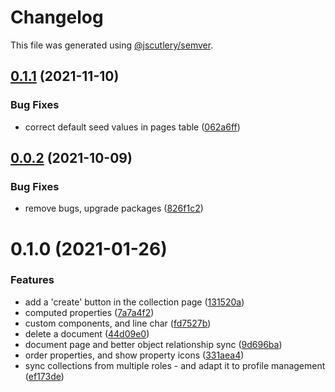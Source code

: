 # Changelog

This file was generated using [@jscutlery/semver](https://github.com/jscutlery/semver).

## [0.1.1](https://github.com/platyplus/platydev/compare/hasura@0.1.0...hasura@0.1.1) (2021-11-10)

### Bug Fixes

- correct default seed values in pages table ([062a6ff](https://github.com/platyplus/platydev/commit/062a6ff39b206532a7ae39ae4fc02d4cc7483dad))

## [0.0.2](https://github.com/platyplus/platyplus/compare/hasura@0.0.1...hasura@0.0.2) (2021-10-09)

### Bug Fixes

- remove bugs, upgrade packages ([826f1c2](https://github.com/platyplus/platyplus/commit/826f1c2c2147ed1b436e9f58b36d1fc4346d7f91))

# 0.1.0 (2021-01-26)

### Features

- add a 'create' button in the collection page ([131520a](https://github.com/platyplus/platyplus/commit/131520a88bfce77c15303b9edacc4e7fe33cecf8))
- computed properties ([7a7a4f2](https://github.com/platyplus/platyplus/commit/7a7a4f2bab688420fc8397cd56c9f7e0abbf9e6f))
- custom components, and line char ([fd7527b](https://github.com/platyplus/platyplus/commit/fd7527b566a36b9bd0dc540f183529993cb4f664))
- delete a document ([44d09e0](https://github.com/platyplus/platyplus/commit/44d09e0dfc9e364b12b79c4fbe465e99ee9f8fad))
- document page and better object relationship sync ([9d696ba](https://github.com/platyplus/platyplus/commit/9d696baa9229173a1a60d111e2e296fcad54376f))
- order properties, and show property icons ([331aea4](https://github.com/platyplus/platyplus/commit/331aea48bd83b12b8d5f724187275db9f673ba45))
- sync collections from multiple roles - and adapt it to profile management ([ef173de](https://github.com/platyplus/platyplus/commit/ef173decfe4c549214affce8fe83bf085bde65a8))
